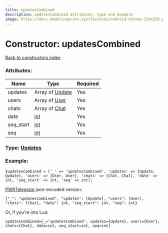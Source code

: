 ```yaml
---
title: updatesCombined
description: updatesCombined attributes, type and example
image: https://docs.madelineproto.xyz/favicons/android-chrome-256x256.png
---
```

# Constructor: updatesCombined  
[Back to constructors index](index.md)



### Attributes:

| Name     |    Type       | Required |
|----------|---------------|----------|
|updates|Array of [Update](../types/Update.md) | Yes|
|users|Array of [User](../types/User.md) | Yes|
|chats|Array of [Chat](../types/Chat.md) | Yes|
|date|[int](../types/int.md) | Yes|
|seq\_start|[int](../types/int.md) | Yes|
|seq|[int](../types/int.md) | Yes|



### Type: [Updates](../types/Updates.md)


### Example:

```
$updatesCombined = ['_' => 'updatesCombined', 'updates' => [Update, Update], 'users' => [User, User], 'chats' => [Chat, Chat], 'date' => int, 'seq_start' => int, 'seq' => int];
```  

[PWRTelegram](https://pwrtelegram.xyz) json-encoded version:

```
{"_": "updatesCombined", "updates": [Update], "users": [User], "chats": [Chat], "date": int, "seq_start": int, "seq": int}
```


Or, if you're into Lua:  


```
updatesCombined={_='updatesCombined', updates={Update}, users={User}, chats={Chat}, date=int, seq_start=int, seq=int}

```


